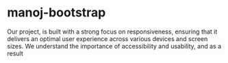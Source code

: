 # manoj-bootstrap
Our project, is built with a strong focus on responsiveness, ensuring that it delivers an optimal user experience across various devices and screen sizes. We understand the importance of accessibility and usability, and as a result
